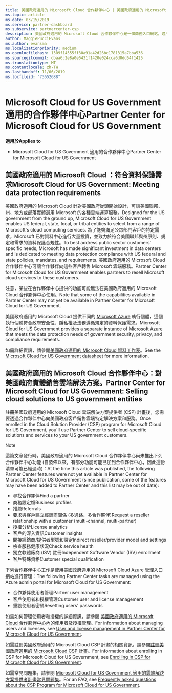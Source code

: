 ```yaml
---
title: 美國政府適用的 Microsoft Cloud 合作夥伴中心 | 美國政府適用的 Microsoft Cloud 合作夥伴中心
ms.topic: article
ms.date: 03/15/2019
ms.service: partner-dashboard
ms.subservice: partnercenter-csp
description: 美國政府適用的 Microsoft Cloud 合作夥伴中心是一個商務入口網站，適用於希望向美國政府機構客戶提供 Microsoft 雲端解決方案的 Microsoft 合作夥伴。
author: MaggiePucciEvans
ms.author: evansma
ms.localizationpriority: medium
ms.openlocfilehash: 1309f14555ff30a91a42d26bc1781315a7bba536
ms.sourcegitcommit: dbaa6c2e8a0e6431f1420e024cca6d0dd54f1425
ms.translationtype: MT
ms.contentlocale: zh-TW
ms.lasthandoff: 11/06/2019
ms.locfileid: "73652688"
---
```

# <a name="partner-center-for-microsoft-cloud-for-us-government"></a><span data-ttu-id="346ca-103">Microsoft Cloud for US Government 適用的合作夥伴中心</span><span class="sxs-lookup"><span data-stu-id="346ca-103">Partner Center for Microsoft Cloud for US Government</span></span>

<span data-ttu-id="346ca-104">**適用於**</span><span class="sxs-lookup"><span data-stu-id="346ca-104">**Applies to**</span></span>

-  <span data-ttu-id="346ca-105">Microsoft Cloud for US Government 適用的合作夥伴中心</span><span class="sxs-lookup"><span data-stu-id="346ca-105">Partner Center for Microsoft Cloud for US Government</span></span>

## <a name="microsoft-cloud-for-us-government-meeting-data-protection-requirements"></a><span data-ttu-id="346ca-106">美國政府適用的 Microsoft Cloud ：符合資料保護需求</span><span class="sxs-lookup"><span data-stu-id="346ca-106">Microsoft Cloud for US Government: Meeting data protection requirements</span></span> 

<span data-ttu-id="346ca-107">美國政府適用的 Microsoft Cloud 針對美國政府從頭開始設計，可讓美國聯邦、州、地方或部落實體選用 Microsoft 的各種雲端運算服務。</span><span class="sxs-lookup"><span data-stu-id="346ca-107">Designed for the US government from the ground up, Microsoft Cloud for US Government enables US federal, state, local, or tribal entities to select from a range of Microsoft's cloud computing services.</span></span> <span data-ttu-id="346ca-108">為了能夠滿足公眾部門客戶的特定需求，Microsoft 已對資料中心進行大量投資，並致力於符合美國聯邦與州原則、規定和需求的資料保護合規性。</span><span class="sxs-lookup"><span data-stu-id="346ca-108">To best address public sector customers' specific needs, Microsoft has made significant investment in data centers and is dedicated to meeting data protection compliance with US federal and state policies, mandates, and requirements.</span></span> <span data-ttu-id="346ca-109">美國政府適用的 Microsoft Cloud 合作夥伴中心可讓合作夥伴向這些客戶轉售 Microsoft 雲端服務。</span><span class="sxs-lookup"><span data-stu-id="346ca-109">Partner Center for Microsoft Cloud for US Government enables partners to resell Microsoft cloud services to these customers.</span></span>

<span data-ttu-id="346ca-110">注意，某些在合作夥伴中心提供的功能可能無法在美國政府適用的 Microsoft Cloud 合作夥伴中心使用。</span><span class="sxs-lookup"><span data-stu-id="346ca-110">Note that some of the capabilities available in Partner Center may not yet be available in Partner Center for Microsoft Cloud for US Government.</span></span>

<span data-ttu-id="346ca-111">美國政府適用的 Microsoft Cloud 提供不同的 [Microsoft Azure](https://azure.microsoft.com/overview/clouds/government/) 執行個體，這個執行個體符合政府安全性、隱私權及法務遵循規定的資料保護需求。</span><span class="sxs-lookup"><span data-stu-id="346ca-111">Microsoft Cloud for US Government provides a separate instance of [Microsoft Azure](https://azure.microsoft.com/overview/clouds/government/) that meets the data protection needs of government security, privacy, and compliance requirements.</span></span> 

<span data-ttu-id="346ca-112">如需詳細資訊，請參閱[美國政府適用的 Microsoft Cloud 資料工作表](https://download.microsoft.com/download/C/9/C/C9CA3002-DFC4-4ADA-841F-DF42AEC042FB/Microsoft_Azure_Government_Datasheet_EN_US.PDF)。</span><span class="sxs-lookup"><span data-stu-id="346ca-112">See the [Microsoft Cloud for US Government datasheet](https://download.microsoft.com/download/C/9/C/C9CA3002-DFC4-4ADA-841F-DF42AEC042FB/Microsoft_Azure_Government_Datasheet_EN_US.PDF) for more information.</span></span>

## <a name="partner-center-for-microsoft-cloud-for-us-government-selling-cloud-solutions-to-us-government-entities"></a><span data-ttu-id="346ca-113">美國政府適用的 Microsoft Cloud 合作夥伴中心：對美國政府實體銷售雲端解決方案。</span><span class="sxs-lookup"><span data-stu-id="346ca-113">Partner Center for Microsoft Cloud for US Government: Selling cloud solutions to US government entities</span></span>

<span data-ttu-id="346ca-114">註冊美國政府適用的 Microsoft Cloud 雲端解決方案提供者 (CSP) 計畫後，您需要透過合作夥伴中心向美國政府客戶銷售雲端特定解決方案和服務。</span><span class="sxs-lookup"><span data-stu-id="346ca-114">Once enrolled in the Cloud Solution Provider (CSP) program for Microsoft Cloud for US Government, you'll use Partner Center to sell cloud-specific solutions and services to your US government customers.</span></span> 

> [!NOTE]  
> <span data-ttu-id="346ca-115">這篇文章發行時，美國政府適用的 Microsoft Cloud 合作夥伴中心尚未推出下列合作夥伴中心功能 (自發佈以來，有部分功能可能已加到合作夥伴中心，因此這份清單可能已經過時)：</span><span class="sxs-lookup"><span data-stu-id="346ca-115">At the time this article was published, the following Partner Center features were not yet available in Partner Center for Microsoft Cloud for US Government (since publication, some of the features may have been added to Partner Center and this list may be out of date):</span></span>

- <span data-ttu-id="346ca-116">尋找合作夥伴</span><span class="sxs-lookup"><span data-stu-id="346ca-116">Find a partner</span></span>
- <span data-ttu-id="346ca-117">商務設定檔</span><span class="sxs-lookup"><span data-stu-id="346ca-117">Business profiles</span></span>
- <span data-ttu-id="346ca-118">推薦</span><span class="sxs-lookup"><span data-stu-id="346ca-118">Referrals</span></span>
- <span data-ttu-id="346ca-119">要求與客戶建立經銷商關係 (多通路、多合作夥伴)</span><span class="sxs-lookup"><span data-stu-id="346ca-119">Request a reseller relationship with a customer (multi-channel, multi-partner)</span></span>
- <span data-ttu-id="346ca-120">授權分析</span><span class="sxs-lookup"><span data-stu-id="346ca-120">License analytics</span></span>
- <span data-ttu-id="346ca-121">客戶的深入資訊</span><span class="sxs-lookup"><span data-stu-id="346ca-121">Customer insights</span></span>
- <span data-ttu-id="346ca-122">間接經銷商/提供者型號和設定</span><span class="sxs-lookup"><span data-stu-id="346ca-122">Indirect reseller/provider model and settings</span></span>
- <span data-ttu-id="346ca-123">檢查服務健康狀況</span><span class="sxs-lookup"><span data-stu-id="346ca-123">Check service health</span></span>
- <span data-ttu-id="346ca-124">獨立軟體廠商 (ISV) 註冊</span><span class="sxs-lookup"><span data-stu-id="346ca-124">Independent Software Vendor (ISV) enrollment</span></span>
- <span data-ttu-id="346ca-125">客戶特殊資格</span><span class="sxs-lookup"><span data-stu-id="346ca-125">Customer special qualification</span></span>

<span data-ttu-id="346ca-126">下列合作夥伴中心工作是使用美國政府適用的 Microsoft Cloud Azure 管理入口網站進行管理：</span><span class="sxs-lookup"><span data-stu-id="346ca-126">The following Partner Center tasks are managed using the Azure admin portal for Microsoft Cloud for US Government:</span></span> 

-   <span data-ttu-id="346ca-127">合作夥伴使用者管理</span><span class="sxs-lookup"><span data-stu-id="346ca-127">Partner user management</span></span>
-   <span data-ttu-id="346ca-128">客戶使用者和授權管理</span><span class="sxs-lookup"><span data-stu-id="346ca-128">Customer user and license management</span></span>
-   <span data-ttu-id="346ca-129">重設使用者密碼</span><span class="sxs-lookup"><span data-stu-id="346ca-129">Resetting users' passwords</span></span>

<span data-ttu-id="346ca-130">如需如何管理使用者和授權的詳細資訊，請參閱 [美國政府適用的 Microsoft Cloud 合作夥伴中心內的使用者及授權管理](user-management-in-partner-center-for-microsoft-us-govt-cloud.md)。</span><span class="sxs-lookup"><span data-stu-id="346ca-130">For information about managing users and licenses, see [User and license management in Partner Center for Microsoft Cloud for US Government](user-management-in-partner-center-for-microsoft-us-govt-cloud.md).</span></span>

<span data-ttu-id="346ca-131">如需註冊美國政府適用的 Microsoft Cloud CSP 計畫的相關資訊，請參閱[註冊美國政府適用的 Microsoft Cloud CSP 計畫](enroll-in-csp-for-microsoft-us-govt-cloud.md)。</span><span class="sxs-lookup"><span data-stu-id="346ca-131">For information about enrolling in CSP for Microsoft Cloud for US Government, see [Enrolling in CSP for Microsoft Cloud for US Government](enroll-in-csp-for-microsoft-us-govt-cloud.md).</span></span>

<span data-ttu-id="346ca-132">如需常見問題集，請參閱 [Microsoft Cloud for US Government 適用的雲端解決方案提供者計畫常見問題集](faq-for-us-govt-cloud.md)。</span><span class="sxs-lookup"><span data-stu-id="346ca-132">For an FAQ, see [Frequently asked questions about the CSP Program for Microsoft Cloud for US Government](faq-for-us-govt-cloud.md).</span></span>